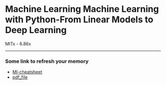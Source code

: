 # Machine Learning Machine Learning with Python-From Linear Models to Deep Learning
MITx - 6.86x
___
### Some link to refresh your memory

- [Ml-cheatsheet](https://ml-cheatsheet.readthedocs.io/en/latest/loss_functions.html)
- [pdf_file](.)